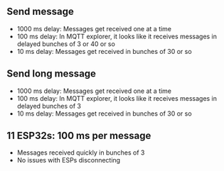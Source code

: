 ## Send message
* 1000 ms delay: Messages get received one at a time
* 100 ms delay: In MQTT explorer, it looks like it receives messages in delayed bunches of 3 or 40 or so
* 10 ms delay: Messages get received in bunches of 30 or so
## Send long message
* 1000 ms delay: Messages get received one at a time
* 100 ms delay: In MQTT explorer, it looks like it receives messages in delayed bunches of 3
* 10 ms delay: Messages get received in bunches of 30 or so

## 11 ESP32s: 100 ms per message
* Messages received quickly in bunches of 3
* No issues with ESPs disconnecting